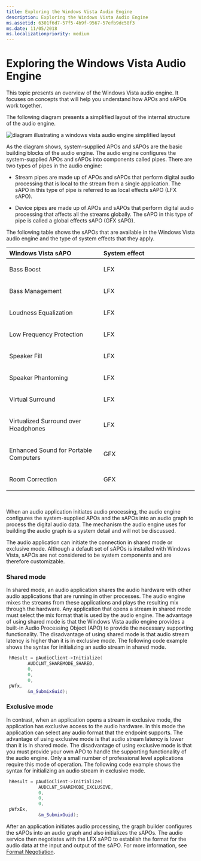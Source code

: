 ```yaml
---
title: Exploring the Windows Vista Audio Engine
description: Exploring the Windows Vista Audio Engine
ms.assetid: 6301f6d7-57f5-4b9f-9567-57efb9dc58f3
ms.date: 11/05/2018
ms.localizationpriority: medium
---
```


# Exploring the Windows Vista Audio Engine


This topic presents an overview of the Windows Vista audio engine. It focuses on concepts that will help you understand how APOs and sAPOs work together.

The following diagram presents a simplified layout of the internal structure of the audio engine.

![diagram illustrating a windows vista audio engine simplified layout](images/sysfxapo-custom-details.png)

As the diagram shows, system-supplied APOs and sAPOs are the basic building blocks of the audio engine. The audio engine configures the system-supplied APOs and sAPOs into components called pipes. There are two types of pipes in the audio engine:

-   Stream pipes are made up of APOs and sAPOs that perform digital audio processing that is local to the stream from a single application. The sAPO in this type of pipe is referred to as local effects sAPO (LFX sAPO).

-   Device pipes are made up of APOs and sAPOs that perform digital audio processing that affects all the streams globally. The sAPO in this type of pipe is called a global effects sAPO (GFX sAPO).

The following table shows the sAPOs that are available in the Windows Vista audio engine and the type of system effects that they apply.

<table>
<colgroup>
<col width="50%" />
<col width="50%" />
</colgroup>
<thead>
<tr class="header">
<th align="left">Windows Vista sAPO</th>
<th align="left">System effect</th>
</tr>
</thead>
<tbody>
<tr class="odd">
<td align="left"><p>Bass Boost</p></td>
<td align="left"><p>LFX</p></td>
</tr>
<tr class="even">
<td align="left"><p>Bass Management</p></td>
<td align="left"><p>LFX</p></td>
</tr>
<tr class="odd">
<td align="left"><p>Loudness Equalization</p></td>
<td align="left"><p>LFX</p></td>
</tr>
<tr class="even">
<td align="left"><p>Low Frequency Protection</p></td>
<td align="left"><p>LFX</p></td>
</tr>
<tr class="odd">
<td align="left"><p>Speaker Fill</p></td>
<td align="left"><p>LFX</p></td>
</tr>
<tr class="even">
<td align="left"><p>Speaker Phantoming</p></td>
<td align="left"><p>LFX</p></td>
</tr>
<tr class="odd">
<td align="left"><p>Virtual Surround</p></td>
<td align="left"><p>LFX</p></td>
</tr>
<tr class="even">
<td align="left"><p>Virtualized Surround over Headphones</p></td>
<td align="left"><p>LFX</p></td>
</tr>
<tr class="odd">
<td align="left"><p>Enhanced Sound for Portable Computers</p></td>
<td align="left"><p>GFX</p></td>
</tr>
<tr class="even">
<td align="left"><p>Room Correction</p></td>
<td align="left"><p>GFX</p></td>
</tr>
</tbody>
</table>

 

When an audio application initiates audio processing, the audio engine configures the system-supplied APOs and the sAPOs into an audio graph to process the digital audio data. The mechanism the audio engine uses for building the audio graph is a system detail and will not be discussed.

The audio application can initiate the connection in shared mode or exclusive mode. Although a default set of sAPOs is installed with Windows Vista, sAPOs are not considered to be system components and are therefore customizable.

### <span id="shared_mode"></span><span id="SHARED_MODE"></span>Shared mode

In shared mode, an audio application shares the audio hardware with other audio applications that are running in other processes. The audio engine mixes the streams from these applications and plays the resulting mix through the hardware. Any application that opens a stream in shared mode must select the mix format that is used by the audio engine. The advantage of using shared mode is that the Windows Vista audio engine provides a built-in Audio Processing Object (APO) to provide the necessary supporting functionality. The disadvantage of using shared mode is that audio stream latency is higher than it is in exclusive mode. The following code example shows the syntax for initializing an audio stream in shared mode.

```cpp
 hResult = pAudioClient->Initialize(
        AUDCLNT_SHAREMODE_SHARED, 
        0,
        0,
        0,
 pWfx,
        &m_SubmixGuid);
```

### <span id="exclusive_mode"></span><span id="EXCLUSIVE_MODE"></span>Exclusive mode

In contrast, when an application opens a stream in exclusive mode, the application has exclusive access to the audio hardware. In this mode the application can select any audio format that the endpoint supports. The advantage of using exclusive mode is that audio stream latency is lower than it is in shared mode. The disadvantage of using exclusive mode is that you must provide your own APO to handle the supporting functionality of the audio engine. Only a small number of professional level applications require this mode of operation. The following code example shows the syntax for initializing an audio stream in exclusive mode.

```cpp
 hResult = pAudioClient->Initialize(
            AUDCLNT_SHAREMODE_EXCLUSIVE,
            0,
            0,
            0,  
 pWfxEx,
            &m_SubmixGuid);
```

After an application initiates audio processing, the graph builder configures the sAPOs into an audio graph and also initializes the sAPOs. The audio service then negotiates with the LFX sAPO to establish the format for the audio data at the input and output of the sAPO. For more information, see [Format Negotiation](format-negotiation.md).

 

 




